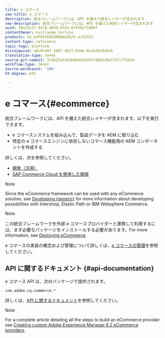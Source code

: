 ```yaml
---
title: e コマース
seo-title: e コマース
description: 統合フレームワークには、API を備えた統合レイヤーが含まれます
seo-description: 統合フレームワークには、API を備えた統合レイヤーが含まれます
uuid: 39a13c2f-4478-4030-8fe4-03f5b271d04f
contentOwner: Guillaume Carlino
products: SG_EXPERIENCEMANAGER/6.4/SITES
content-type: reference
topic-tags: platform
discoiquuid: a8c0cd0f-268f-4b37-83de-0ccbd819a016
translation-type: tm+mt
source-git-commit: 3cdb22af4d3b9b8450263fd843c8af13fc772bfe
workflow-type: tm+mt
source-wordcount: '186'
ht-degree: 65%

---
```



# e コマース{#ecommerce}

統合フレームワークには、API を備えた統合レイヤーが含まれます。以下を実行できます。

* e コマースシステムを組み込んで、製品データを AEM に取り込む
* 特定の e コマースエンジンに依存しないコマース機能用の AEM コンポーネントを作成する

詳しくは、次を参照してください。

* [開発（汎用）](/help/sites-developing/generic.md)
* [SAP Commerce Cloud を使用した開発](/help/sites-developing/sap-commerce-cloud.md)

>[!NOTE]
>
>Since the eCommerce framework can be used with any eCommerce solution, see [Developing (generic)](/help/sites-developing/generic.md) for more information about developing possibilities with Intershop, Elastic Path or IBM Websphere Commerce.

>[!NOTE]
>
>この統合フレームワークを外部 e コマースプロバイダーと連携して利用するには、まず必要なパッケージをインストールする必要があります。For more information, see [Deploying eCommerce](/help/sites-deploying/ecommerce.md).
>
>e コマースの実装の概念および管理について詳しくは、[e コマースの管理](/help/sites-administering/ecommerce.md)を参照してください。

## API に関するドキュメント {#api-documentation}

e コマース API は、次のパッケージで提供されます。

`com.adobe.cq.commerce.*`

詳しくは、[API に関するドキュメント](https://helpx.adobe.com/experience-manager/6-4/sites/developing/using/reference-materials/javadoc/index.html)を参照してください。

>[!NOTE]
>
>For a complete article detailing all the steps to build an eCommerce provider see [Creating custom Adobe Experience Manager 6.2 eCommerce providers](https://helpx.adobe.com/jp/experience-manager/using/ecommerce62.html).

